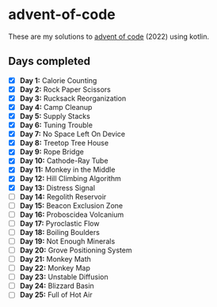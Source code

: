 # advent-of-code

These are my solutions to [advent of code](https://adventofcode.com) (2022) using kotlin.  

## Days completed
- [x] **Day 1:** Calorie Counting 
- [x] **Day 2:** Rock Paper Scissors
- [x] **Day 3:** Rucksack Reorganization
- [x] **Day 4:** Camp Cleanup
- [x] **Day 5:** Supply Stacks
- [x] **Day 6:** Tuning Trouble
- [x] **Day 7:** No Space Left On Device
- [x] **Day 8:** Treetop Tree House
- [x] **Day 9:** Rope Bridge
- [x] **Day 10:** Cathode-Ray Tube
- [x] **Day 11:** Monkey in the Middle
- [x] **Day 12:** Hill Climbing Algorithm
- [x] **Day 13:** Distress Signal
- [ ] **Day 14:** Regolith Reservoir
- [ ] **Day 15:** Beacon Exclusion Zone
- [ ] **Day 16:** Proboscidea Volcanium
- [ ] **Day 17:** Pyroclastic Flow
- [ ] **Day 18:** Boiling Boulders
- [ ] **Day 19:** Not Enough Minerals
- [ ] **Day 20:** Grove Positioning System
- [ ] **Day 21:** Monkey Math
- [ ] **Day 22:** Monkey Map
- [ ] **Day 23:** Unstable Diffusion
- [ ] **Day 24:** Blizzard Basin
- [ ] **Day 25:** Full of Hot Air 
